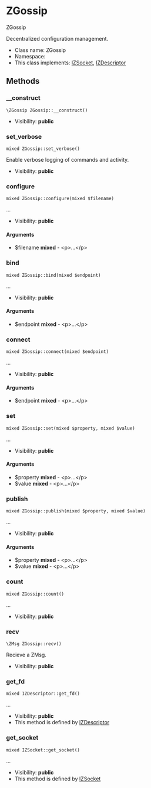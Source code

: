 ZGossip
===============

ZGossip

Decentralized configuration management.


* Class name: ZGossip
* Namespace: 
* This class implements: [IZSocket](IZSocket.md), [IZDescriptor](IZDescriptor.md)






Methods
-------


### __construct

    \ZGossip ZGossip::__construct()





* Visibility: **public**




### set_verbose

    mixed ZGossip::set_verbose()

Enable verbose logging of commands and activity.



* Visibility: **public**




### configure

    mixed ZGossip::configure(mixed $filename)



...

* Visibility: **public**


#### Arguments
* $filename **mixed** - &lt;p&gt;...&lt;/p&gt;



### bind

    mixed ZGossip::bind(mixed $endpoint)



...

* Visibility: **public**


#### Arguments
* $endpoint **mixed** - &lt;p&gt;...&lt;/p&gt;



### connect

    mixed ZGossip::connect(mixed $endpoint)



...

* Visibility: **public**


#### Arguments
* $endpoint **mixed** - &lt;p&gt;...&lt;/p&gt;



### set

    mixed ZGossip::set(mixed $property, mixed $value)



...

* Visibility: **public**


#### Arguments
* $property **mixed** - &lt;p&gt;...&lt;/p&gt;
* $value **mixed** - &lt;p&gt;...&lt;/p&gt;



### publish

    mixed ZGossip::publish(mixed $property, mixed $value)



...

* Visibility: **public**


#### Arguments
* $property **mixed** - &lt;p&gt;...&lt;/p&gt;
* $value **mixed** - &lt;p&gt;...&lt;/p&gt;



### count

    mixed ZGossip::count()



...

* Visibility: **public**




### recv

    \ZMsg ZGossip::recv()

Recieve a ZMsg.



* Visibility: **public**




### get_fd

    mixed IZDescriptor::get_fd()



...

* Visibility: **public**
* This method is defined by [IZDescriptor](IZDescriptor.md)




### get_socket

    mixed IZSocket::get_socket()



...

* Visibility: **public**
* This method is defined by [IZSocket](IZSocket.md)



